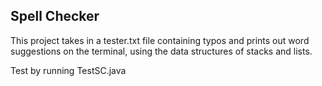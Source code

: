 ## Spell Checker

This project takes in a tester.txt file containing typos and prints out word suggestions on the terminal, using the data structures of stacks and lists.

Test by running TestSC.java
